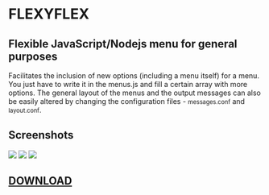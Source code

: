 # FLEXYFLEX

## Flexible JavaScript/Nodejs menu for general purposes

Facilitates the inclusion of new options (including a menu itself) for a menu. 
You just have to write it in the menus.js and fill a certain array with more options.
The general layout of the menus and the output messages can also be easily altered by changing the configuration files - <small>messages.conf</small> and <small>layout.conf</small>.

## Screenshots
<img src="http://imgur.com/i9ta5qLl.png" />
<img src="http://imgur.com/sXeURVKl.png" />
<img src="http://imgur.com/Y7dA4tfl.png" />

## <a href="https://github.com/perezjquim/flexyflex/archive/master.zip"> DOWNLOAD </a>
